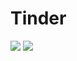 # Tinder

![](https://github.com/zdrjson/Tinder/blob/master/Tinder.gif)
![](https://github.com/zdrjson/Tinder/blob/master/SwipeView.gif)


